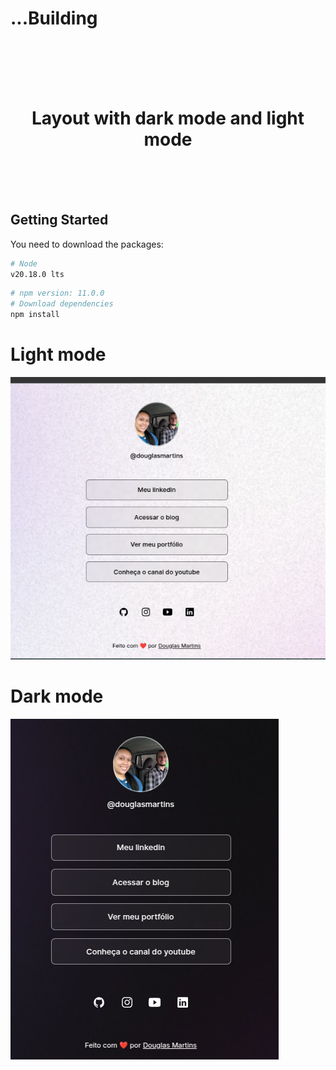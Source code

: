# ...Building

<br>
<br>
<br>
<br>

<h1 align="center">Layout with dark mode and light mode</h1>
<br />

<br>
<br>

## Getting Started

You need to download the packages:

```bash
# Node
v20.18.0 lts
```

```bash
# npm version: 11.0.0
# Download dependencies
npm install
```

# Light mode

![alt text](assets/light.png)

# Dark mode

![alt text](assets/dark.png)
